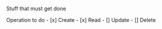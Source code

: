 Stuff that must get done

Operation to do
    - [x] Create
    - [x] Read
    - [] Update
    - [] Delete